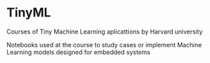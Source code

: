 # TinyML
Courses of Tiny Machine Learning aplicattions by Harvard university

Notebooks used at the course to study cases or implement Machine Learning models designed for embedded systems
